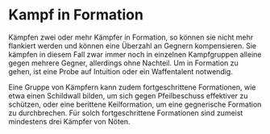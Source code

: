 # Kampf in Formation
Kämpfen zwei oder mehr Kämpfer in Formation, so können sie nicht mehr flankiert werden und können eine Überzahl an Gegnern kompensieren. Sie kämpfen in diesem Fall zwar immer noch in einzelnen Kampfgruppen alleine gegen mehrere Gegner, allerdings ohne Nachteil. Um in Formation zu gehen, ist eine Probe auf Intuition oder ein Waffentalent notwendig.
 
Eine Gruppe von Kämpfern kann zudem fortgeschrittene Formationen, wie etwa einen Schildwall bilden, um sich gegen Pfeilbeschuss effektiver zu schützen, oder eine berittene Keilformation, um eine gegnerische Formation zu durchbrechen. Für solch fortgeschrittene Formationen sind zumeist mindestens drei Kämpfer von Nöten.
